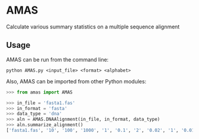 # AMAS
Calculate various summary statistics on a multiple sequence alignment

## Usage
AMAS can be run from the command line:

```shell
python AMAS.py <input_file> <format> <alphabet>
```

Also, AMAS can be imported from other Python modules:

```python
>>> from amas import AMAS

>>> in_file = 'fasta1.fas'
>>> in_format = 'fasta'
>>> data_type = 'dna'
>>> aln = AMAS.DNAAlignment(in_file, in_format, data_type)
>>> aln.summarize_alignment()
['fasta1.fas', '10', '100', '1000', '1', '0.1', '2', '0.02', '1', '0.01']
```

